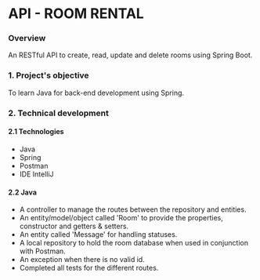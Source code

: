 # API - ROOM RENTAL

### Overview
An RESTful API to create, read, update and delete rooms using Spring Boot.

### 1. Project's objective
To learn Java for back-end development using Spring.

### 2. Technical development

#### 2.1 Technologies
- Java
- Spring
- Postman
- IDE IntelliJ

#### 2.2 Java
- A controller to manage the routes between the repository and entities.
- An entity/model/object called 'Room' to provide the properties, constructor and getters & setters.
- An entity called 'Message' for handling statuses.
- A local repository to hold the room database when used in conjunction with Postman.
- An exception when there is no valid id.
- Completed all tests for the different routes.